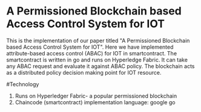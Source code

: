 # A Permissioned Blockchain based Access Control System for IOT

This is the implementation of our paper titled "A Permissioned Blockchain based Access Control System for IOT". Here we have implemented attribute-based access control (ABAC) for IOT in smartcontract. The smartcontract is written in go and runs on Hyperledge Fabric. It can take any ABAC request and evaluate it against ABAC policy. The blockchain acts as a distributed policy decision making point for IOT resource.


#Technology
1) Runs on Hyperledger Fabric- a popular permissioned blockchain
2) Chaincode (smartcontract) implementation language: google go
